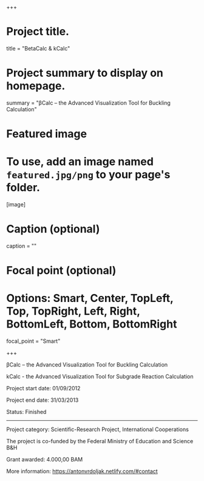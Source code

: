+++

# Project title.
title = "BetaCalc & kCalc"

# Project summary to display on homepage.
summary = "βCalc – the Advanced Visualization Tool for Buckling Calculation"

# Featured image
# To use, add an image named `featured.jpg/png` to your page's folder. 
[image]
  # Caption (optional)
  caption = ""

  # Focal point (optional)
  # Options: Smart, Center, TopLeft, Top, TopRight, Left, Right, BottomLeft, Bottom, BottomRight
  focal_point = "Smart"

+++

βCalc – the Advanced Visualization Tool for Buckling Calculation

kCalc - the Advanced Visualization Tool for Subgrade Reaction Calculation

Project start date: 01/09/2012

Project end date: 31/03/2013

Status: Finished

---

Project category: Scientific-Research Project, International Cooperations

The project is co-funded by the Federal Ministry of Education and Science B&H

Grant awarded: 4.000,00 BAM

More information: https://antonvrdoljak.netlify.com/#contact
